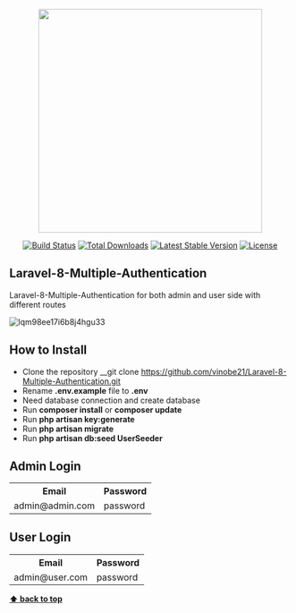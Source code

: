 <p align="center"><a href="https://laravel.com" target="_blank"><img src="https://raw.githubusercontent.com/laravel/art/master/logo-lockup/5%20SVG/2%20CMYK/1%20Full%20Color/laravel-logolockup-cmyk-red.svg" width="400"></a></p>

<p align="center">
<a href="https://travis-ci.org/laravel/framework"><img src="https://travis-ci.org/laravel/framework.svg" alt="Build Status"></a>
<a href="https://packagist.org/packages/laravel/framework"><img src="https://poser.pugx.org/laravel/framework/d/total.svg" alt="Total Downloads"></a>
<a href="https://packagist.org/packages/laravel/framework"><img src="https://poser.pugx.org/laravel/framework/v/stable.svg" alt="Latest Stable Version"></a>
<a href="https://packagist.org/packages/laravel/framework"><img src="https://poser.pugx.org/laravel/framework/license.svg" alt="License"></a>
</p>

## Laravel-8-Multiple-Authentication

Laravel-8-Multiple-Authentication for both admin and user side with different routes

![lqm98ee17i6b8j4hgu33](https://user-images.githubusercontent.com/75410894/180824187-a6e5fb20-4219-4c48-8e2f-272415e45b8b.png)


## How to Install

- Clone the repository __git clone https://github.com/vinobe21/Laravel-8-Multiple-Authentication.git
- Rename __.env.example__ file to __.env__
- Need database connection and create database
- Run __composer install__ or __composer update__
- Run __php artisan key:generate__
- Run __php artisan migrate__
- Run __php artisan db:seed UserSeeder__

## Admin Login
<table>
    <tr><th>Email</th><th>Password</th><tr>
    <tr><td>admin@admin.com</td><td>password</td><tr>
</table>

## User Login
<table>
    <tr><th>Email</th><th>Password</th><tr>
    <tr><td>admin@user.com</td><td>password</td><tr>
</table>



**[⬆ back to top](#Laravel-8-Multiple-Authentication)**
